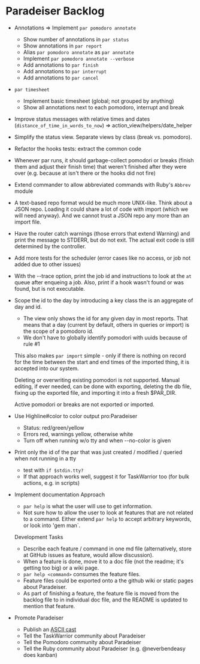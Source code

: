# Paradeiser Backlog

* Annotations
  => Implement `par pomodoro annotate`
  - Show number of annotations in `par status`
  - Show annotations in `par report`
  - Alias `par pomodoro annotate` as `par annotate`
  - Implement `par pomodoro annotate --verbose`
  - Add annotations to `par finish`
  - Add annotations to `par interrupt`
  - Add annotations to `par cancel`

* `par timesheet`
  - Implement basic timesheet (global; not grouped by anything)
  - Show all annotations next to each pomodoro, interrupt and break

* Improve status messages with relative times and dates (`distance_of_time_in_words_to_now`)
  => action_view/helpers/date_helper

* Simplify the status view. Separate views by class (break vs. pomodoro).

* Refactor the hooks tests: extract the common code

* Whenever par runs, it should garbage-collect pomodori or breaks (finish them and adjust their finish time) that weren't finished after they were over (e.g. because at isn't there or the hooks did not fire)

* Extend commander to allow abbreviated commands with Ruby's `Abbrev` module

* A text-based repo format would be much more UNIX-like. Think about a JSON repo. Loading it could share a lot of code with import (which we will need anyway). And we cannot trust a JSON repo any more than an import file.

* Have the router catch warnings (those errors that extend Warning) and print the message to STDERR, but do not exit. The actual exit code is still determined by the controller.

* Add more tests for the scheduler (error cases like no access, or job not added due to other issues)

* With the --trace option, print the job id and instructions to look at the `at` queue after enqueing a job. Also, print if a hook wasn't found or was found, but is not executable.

* Scope the id to the day by introducing a key class the is an aggregate of day and id.
  - The view only shows the id for any given day in most reports. That means that a day (current by default, others in queries or import) is the scope of a pomodoro id.
  - We don't have to globally identify pomodori with uuids because of rule #1

  This also makes `par import` simple - only if there is nothing on record for the time between the start and end times of the imported thing, it is accepted into our system.

  Deleting or overwriting existing pomodori is not supported. Manual editing, if ever needed, can be done with exporting, deleting the db file, fixing up the exported file, and importing it into a fresh $PAR_DIR.

  Active pomodori or breaks are not exported or imported.

* Use Highline#color to color output pro:Paradeiser
  - Status: red/green/yellow
  - Errors red, warnings yellow, otherwise white
  - Turn off when running w/o tty and when --no-color is given

* Print only the id of the par that was just created / modified / queried when not running in a tty
  - test with `if $stdin.tty?`
  - If that approach works well, suggest it for TaskWarrior too (for bulk actions, e.g. in scripts)

* Implement documentation Approach
  - `par help` is what the user will use to get information.
  - Not sure how to allow the user to look at features that are not related to a command. Either extend `par help` to accept arbitrary keywords, or look into 'gem man`.

  Development Tasks

  - Describe each feature / command in one md file (alternatively, store at GitHub issues as feature, would allow discussion).
  - When a feature is done, move it to a doc file (not the readme; it's getting too big) or a wiki page.
  - `par help <command>` consumes the feature files.
  - Feature files could be exported onto a the github wiki or static pages about Paradeiser.
  - As part of finishing a feature, the feature file is moved from the backlog file to in individual doc file, and the README is updated to mention that feature.

* Promote Paradeiser
  - Publish an [ASCII cast](http://ascii.io/)
  - Tell the TaskWarrior community about Paradeiser
  - Tell the Pomodoro community about Paradeiser
  - Tell the Ruby community about Paradeiser (e.g. @neverbendeasy does kanban)
